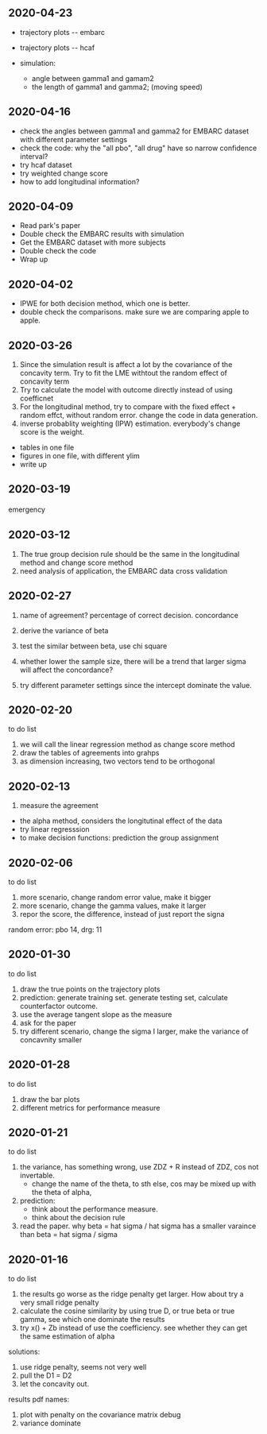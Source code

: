 
## 2020-04-23

* trajectory plots -- embarc

* trajectory plots -- hcaf

* simulation: 
   + angle between gamma1 and gamam2
   + the length of gamma1 and gamma2; (moving speed)
   
   




## 2020-04-16

* check the angles between gamma1 and gamma2 for EMBARC dataset with different parameter settings
* check the code: why the "all pbo", "all drug" have so narrow confidence interval?
* try hcaf dataset
* try weighted change score
* how to add longitudinal information? 

## 2020-04-09

* Read park's paper
* Double check the EMBARC results with simulation
* Get the EMBARC dataset with more subjects 
* Double check the code 
* Wrap up 

## 2020-04-02

* IPWE for both decision method, which one is better. 
* double check the comparisons. make sure we are comparing apple to apple. 


## 2020-03-26

1. Since the simulation result is affect a lot by the covariance of the concavity term. Try to fit the LME withtout the random effect of concavity term 
2. Try to calculate the model with outcome directly instead of using coefficnet 
3. For the longitudinal method, try to compare with the fixed effect + random effct, without random error. change the code in data generation. 
4. inverse probablity weighting (IPW) estimation. everybody's change score is the weight. 

* tables in one file
* figures in one file, with different ylim
* write up 

## 2020-03-19

emergency　


## 2020-03-12 

1. The true group decision rule should be the same in the longitudinal method and change score method
2. need analysis of application, the EMBARC data 
cross validation 



## 2020-02-27

1. name of agreement? percentage of correct decision. concordance 
2. derive the variance of beta
3. test the similar between beta, use chi square 

4. whether lower the sample size, there will be a trend that larger sigma will affect the concordance? 
5. try different parameter settings since the intercept dominate the value. 

## 2020-02-20

to do list

1. we will call the linear regression method as change score method 
2. draw the tables of agreements into grahps
3. as dimension increasing, two vectors tend to be orthogonal



## 2020-02-13

1. measure the agreement
  + the alpha method, considers the longitutinal effect of the data 
  + try linear regresssion
  + to make decision functions: prediction the group assignment


## 2020-02-06

to do list

1. more scenario, change random error value, make it bigger  
2. more scenario, change the gamma values, make it larger 
3. repor the score, the difference, instead of just report the signa 

random error: pbo 14, drg: 11

## 2020-01-30

to do list

1. draw the true points on the trajectory plots 
2. prediction: generate training set. generate testing set, calculate counterfactor outcome. 
3. use the average tangent slope as the measure
4. ask for the paper
5. try different scenario, change the sigma I larger, make the variance of concavnity smaller


## 2020-01-28

to do list

1. draw the bar plots
2. different metrics for performance measure
    
## 2020-01-21

to do list

1. the variance, has something wrong, use ZDZ + R instead of ZDZ, cos not invertable. 
    + change the name of the theta, to sth else, cos may be mixed up with the theta of alpha,
2. prediction:
    + think about the performance measure. 
    + think about the decision rule
3. read the paper. why beta = hat sigma / hat sigma has a smaller varaince than beta = hat sigma / sigma
    
    

## 2020-01-16

to do list

1. the results go worse as the ridge penalty get larger. How about try a very small ridge penalty 
2. calculate the cosine similarity by using true D, or true beta or true gamma, see which one dominate the results
3. try x() + Zb instead of use the coefficiency. see whether they can get the same estimation of alpha 

solutions: 
1. use ridge penalty, seems not very well
2. pull the D1 = D2
3. let the concavity out. 

results pdf names: 
1. plot with penalty on the covariance matrix debug
2. variance dominate

